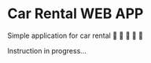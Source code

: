 # Car Rental WEB APP
Simple application for car rental :car: :car: :car: :car: :car:

Instruction in progress...
